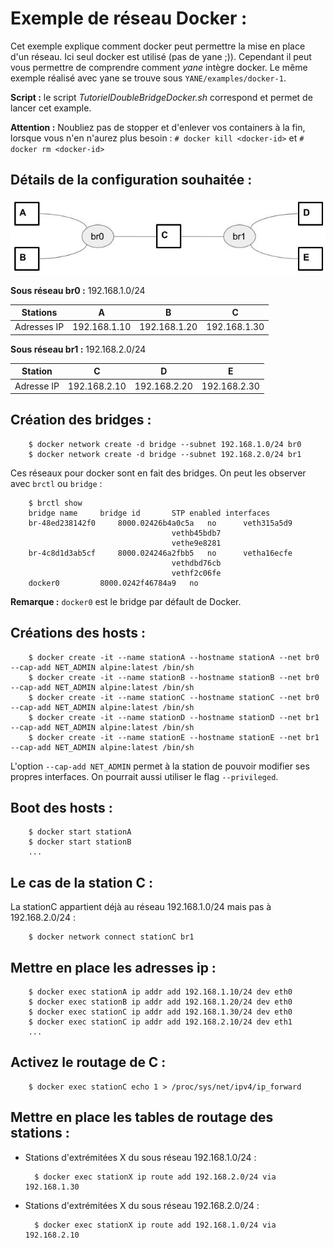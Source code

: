 Exemple de réseau Docker :
==========================
Cet exemple explique comment docker peut permettre la mise en place d'un réseau. Ici seul docker est utilisé (pas de yane ;)). Cependant il peut vous permettre de comprendre comment _yane_ intègre docker. Le même exemple réalisé avec yane se trouve sous `YANE/examples/docker-1`.

**Script :** le script _TutorielDoubleBridgeDocker.sh_ correspond et permet de lancer cet example.

**Attention :** Noubliez pas de stopper et d'enlever vos containers à la fin, lorsque vous n'en n'aurez plus besoin : `# docker kill <docker-id>` et `# docker rm <docker-id>`

Détails de la configuration souhaitée :
---------------------------------------

![Réseau simple de machines docker](./reseau_simple_1.jpg "Réseau simple de machine docker")

**Sous réseau br0 :** 192.168.1.0/24

|Stations   |A           |B           |C           |
|-----------|------------|------------|------------|
|Adresses IP|192.168.1.10|192.168.1.20|192.168.1.30|

**Sous réseau br1 :** 192.168.2.0/24

|Station   |C           |D           |E           |
|----------|------------|------------|------------|
|Adresse IP|192.168.2.10|192.168.2.20|192.168.2.30|


Création des bridges :
----------------------

		$ docker network create -d bridge --subnet 192.168.1.0/24 br0
		$ docker network create -d bridge --subnet 192.168.2.0/24 br1

Ces réseaux pour docker sont en fait des bridges. On peut les observer avec `brctl` ou `bridge` :

		$ brctl show
		bridge name		bridge id		STP enabled	interfaces
		br-48ed238142f0		8000.02426b4a0c5a	no		veth315a5d9
										vethb45bdb7
										vethe9e8281
		br-4c8d1d3ab5cf		8000.024246a2fbb5	no		vetha16ecfe
										vethdbd76cb
										vethf2c06fe
		docker0			8000.0242f46784a9	no

**Remarque :** `docker0` est le bridge par défault de Docker.

Créations des hosts :
---------------------

		$ docker create -it --name stationA --hostname stationA --net br0 --cap-add NET_ADMIN alpine:latest /bin/sh
		$ docker create -it --name stationB --hostname stationB --net br0 --cap-add NET_ADMIN alpine:latest /bin/sh
		$ docker create -it --name stationC --hostname stationC --net br0 --cap-add NET_ADMIN alpine:latest /bin/sh
		$ docker create -it --name stationD --hostname stationD --net br1 --cap-add NET_ADMIN alpine:latest /bin/sh
		$ docker create -it --name stationE --hostname stationE --net br1 --cap-add NET_ADMIN alpine:latest /bin/sh

L'option `--cap-add NET_ADMIN` permet à la station de pouvoir modifier ses propres interfaces.
On pourrait aussi utiliser le flag `--privileged`.

Boot des hosts :
----------------

		$ docker start stationA
		$ docker start stationB
		...

Le cas de la station C :
------------------------

La stationC appartient déjà au réseau 192.168.1.0/24 mais pas à 192.168.2.0/24 :

		$ docker network connect stationC br1

Mettre en place les adresses ip :
---------------------------------

		$ docker exec stationA ip addr add 192.168.1.10/24 dev eth0
		$ docker exec stationB ip addr add 192.168.1.20/24 dev eth0
		$ docker exec stationC ip addr add 192.168.1.30/24 dev eth0
		$ docker exec stationC ip addr add 192.168.2.10/24 dev eth1
		...

Activez le routage de C :
-------------------------

		$ docker exec stationC echo 1 > /proc/sys/net/ipv4/ip_forward

Mettre en place les tables de routage des stations :
--------------------------------------------------

* Stations d'extrémitées X du sous réseau 192.168.1.0/24 :

		$ docker exec stationX ip route add 192.168.2.0/24 via 192.168.1.30

* Stations d'extrémitées X du sous réseau 192.168.2.0/24 :

		$ docker exec stationX ip route add 192.168.1.0/24 via 192.168.2.10
